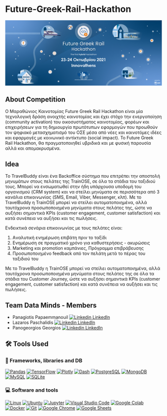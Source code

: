# Future-Greek-Rail-Hackathon

![Hackathon](./assets/EVENT_site_cover.jpg)



## About Competition

Ο Μαραθώνιος Καινοτομίας Future Greek Rail Hackathon είναι μία τεχνολογική δράση ανοιχτής καινοτομίας και έχει στόχο την ενεργοποίηση (community activation) του οικοσυστήματος καινοτομίας, φορέων και επιχειρήσεων για τη δημιουργία πρωτότυπων εφαρμογών που προωθούν τον ψηφιακό μετασχηματισμό του ΟΣΕ μέσα από νέες και καινοτόμες ιδέες και εφαρμογές με κοινωνικό αντίκτυπο (social impact). To Future Greek Rail Hackathon, θα πραγματοποιηθεί υβριδικά και με φυσική παρουσία αλλά και απομακρυσμένα.

## Idea 
Το TravelBuddy είναι ένα Backoffice σύστημα που επιτρέπει την αποστολή μηνυμάτων στους πελάτες της TrainOSE, σε όλα τα στάδια του ταξιδιού τους. Μπορεί να ενσωματωθεί στην ήδη υπάρχουσα υποδομή του οργανισμού (CRM system) και να στείλει μηνύματα σε περισσότερα από 3 κανάλια επικοινωνίας (SMS, Email, Viber, Messenger, κλπ). Με το TravelBuddy η TrainOSE μπορεί να στείλει αυτοματοποιημένα, αλλά ταυτόχρονα προσωποποιημένα μηνύματα στους πελάτες της, ώστε να αυξήσει σημαντικά KPIs (customer engagement, customer satisfaction) και κατά συνέπεια να αυξήσει και τις πωλήσεις.

Ενδεικτικά σενάρια επικοινωνίας με τους πελάτες είναι:

1. Aναλυτική ενημέρωση επιβάτη πριν το ταξίδι
2. Ενημέρωση σε πραγματικό χρόνο για καθυστερήσεις - ακυρώσεις
3. Marketing και promotion καμπάνιες, Πρόγραμμα επιβράβευσης
4. Προσωποποιημένο feedback από τον πελάτη μετά το πέρας του ταξιδιού του

Με το TravelBuddy η TrainOSE μπορεί να στείλει αυτοματοποιημένα, αλλά ταυτόχρονα προσωποποιημένα μηνύματα στους πελάτες της σε όλα τα στάδια του Customer Journey, ώστε να αυξήσει σημαντικά KPIs (customer engagement, customer satisfaction) και κατά συνέπεια να αυξήσει και τις πωλήσεις.

## Team Data Minds - Members

* Panagiotis Papaemmanouil [![Linkedin](https://i.stack.imgur.com/gVE0j.png) LinkedIn](https://www.linkedin.com/in/panagiotis-papaemmanouil/)
* Lazaros Paschalidis [![Linkedin](https://i.stack.imgur.com/gVE0j.png) LinkedIn](https://www.linkedin.com/in/lazaros-paschalidis-6a5074118/)
* Panogeorgios Georgios [![Linkedin](https://i.stack.imgur.com/gVE0j.png) LinkedIn](https://www.linkedin.com/in/georgios-panogeorgos-7b3901223/)

## 🛠️ Tools Used

### 🧰 Frameworks, libraries and DB

<p>
    <a href="https://pandas.pydata.org/"><img alt="Pandas" src="https://img.shields.io/badge/Pandas-150458.svg?logo=pandas&logoColor=white"></a>
    <a href="https://www.tensorflow.org/"><img alt="TensorFlow" src="https://img.shields.io/badge/TensorFlow-FF6F00.svg?logo=TensorFlow&logoColor=white"></a>
    <a href="https://plotly.com/"><img alt="Plotly" src="https://img.shields.io/badge/Plotly-3c4c74.svg?logo=plotly&logoColor=white"></a>
    <a href="https://plotly.com/dash/"><img alt="Dash" src="https://img.shields.io/badge/Dash-9ca4bc.svg?logo=dash&logoColor=white"></a>
    <a href="https://www.postgresql.org/"><img alt="PostgreSQL" src ="https://img.shields.io/badge/PostgreSQL-316192.svg?logo=postgresql&logoColor=white"></a>
    <a href="https://www.mongodb.com/"><img alt="MongoDB" src ="https://img.shields.io/badge/MongoDB-4ea94b.svg?logo=mongodb&logoColor=white"></a>
    <a href="https://www.mysql.com/"><img alt="MySQL" src="https://img.shields.io/badge/MySQL-00f.svg?logo=mysql&logoColor=white"></a>
    <a href="https://www.sqlite.org/index.html"><img alt="SQLite" src ="https://img.shields.io/badge/SQLite-07405e.svg?logo=sqlite&logoColor=white"></a>
</p>


### 💻 Software and tools

<p>
   <a href="https://www.linux.org/"><img alt="Linux" src="https://img.shields.io/badge/Linux-black.svg?logo=linux&logoColor=white"></a>
   <a href="https://ubuntu.com/"><img alt="Ubuntu" src="https://img.shields.io/badge/Ubuntu-dd4814.svg?logo=ubuntu&logoColor=white"></a>
   <a href="https://jupyter.org/"><img alt="Jupyter" src="https://img.shields.io/badge/Jupyter-F37626.svg?logo=Jupyter&logoColor=white"></a>
    <a href="https://code.visualstudio.com/"><img alt="Visual Studio Code" src="https://img.shields.io/badge/Visual%20Studio%20Code-4db3f3.svg?logo=visual-studio-code&logoColor=white"></a>
    <a href="https://colab.research.google.com/?utm_source=scs-index"><img alt="Google Colab" src="https://img.shields.io/badge/Google%20Colab-black.svg?logo=google%20colab&logoColor=ffd936"></a>
    <a href="https://www.docker.com/"><img alt="Docker" src="https://img.shields.io/badge/Docker-2496ed.svg?logo=docker&logoColor=white"></a>
    <a href="https://git-scm.com/"><img alt="Git" src="https://img.shields.io/badge/Git-F05033.svg?logo=git&logoColor=white"></a>
    <a href="https://www.google.com/intl/el_GR/chrome/"><img alt="Google Chrome" src="https://img.shields.io/badge/Google%20Chrome-blue.svg?logo=google%20chrome&logoColor=red"></a>
    <a href="https://www.google.com/sheets/about/"><img alt="Google Sheets" src="https://img.shields.io/badge/Google%20Sheets-34A853.svg?logo=google%20sheets&logoColor=white"></a>
   
</p>
